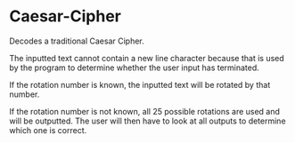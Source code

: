# Caesar-Cipher
Decodes a traditional Caesar Cipher.

The inputted text cannot contain a new line character because that is used by the program to determine whether the user input has terminated.

If the rotation number is known, the inputted text will be rotated by that number. 

If the rotation number is not known, all 25 possible rotations are used and will be outputted. The user will then have to look at all outputs to determine which one is correct.

